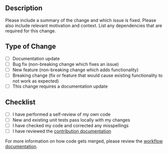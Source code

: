 ## Description

Please include a summary of the change and which issue is fixed. Please also include relevant motivation and context. List any dependencies that are required for this change.

## Type of Change

- [ ] Documentation update
- [ ] Bug fix (non-breaking change which fixes an issue)
- [ ] New feature (non-breaking change which adds functionality)
- [ ] Breaking change (fix or feature that would cause existing functionality to not work as expected)
- [ ] This change requires a documentation update

## Checklist

- [ ] I have performed a self-review of my own code
- [ ] New and existing unit tests pass locally with my changes
- [ ] I have checked my code and corrected any misspellings
- [ ] I have reviewed the [contribution documentation](https://github.com/bitovi/jira-timeline-report/blob/main/CONTRIBUTING.md)

For more information on how code gets merged, please review the [workflow documentation](https://bitovi.atlassian.net/wiki/spaces/TR/pages/965705828/Workflow).
